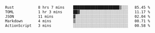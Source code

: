 <!--START_SECTION:waka-->

```txt
Rust           8 hrs 7 mins    █████████████████████▒░░░   85.45 %
TOML           1 hr 3 mins     ██▓░░░░░░░░░░░░░░░░░░░░░░   11.17 %
JSON           11 mins         ▓░░░░░░░░░░░░░░░░░░░░░░░░   02.04 %
Markdown       4 mins          ▒░░░░░░░░░░░░░░░░░░░░░░░░   00.71 %
ActionScript   3 mins          ░░░░░░░░░░░░░░░░░░░░░░░░░   00.58 %
```

<!--END_SECTION:waka-->